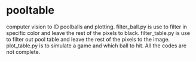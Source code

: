 # pooltable
computer vision to ID poolballs and plotting.
filter_ball.py is use to filter in specific color and leave the rest of the pixels to black.
filter_table.py is use to filter out pool table and leave the rest of the pixels to the image.
plot_table.py is to simulate a game and which ball to hit.
All the codes are not complete.

